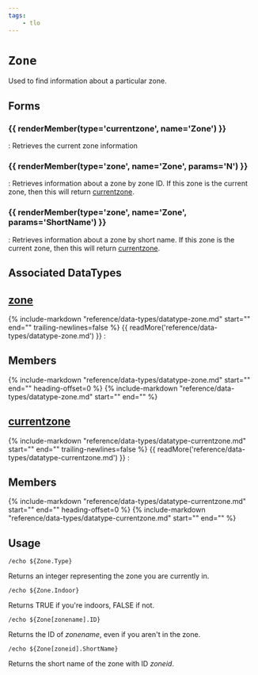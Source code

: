 ```yaml
---
tags:
    - tlo
---
```

# `Zone`

<!--tlo-desc-start-->
Used to find information about a particular zone.
<!--tlo-desc-end-->
## Forms
<!--tlo-forms-start-->
### {{ renderMember(type='currentzone', name='Zone') }}

:   Retrieves the current zone information

### {{ renderMember(type='zone', name='Zone', params='N') }}

:   Retrieves information about a zone by zone ID. If this zone is the current zone, then
    this will return [currentzone].

### {{ renderMember(type='zone', name='Zone', params='ShortName') }}

:   Retrieves information about a zone by short name. If this zone is the current zone, then
    this will return [currentzone].
<!--tlo-forms-end-->

## Associated DataTypes
<!--tlo-datatypes-start-->
## [zone](../data-types/datatype-zone.md)
{%
  include-markdown "reference/data-types/datatype-zone.md"
  start="<!--dt-desc-start-->"
  end="<!--dt-desc-end-->"
  trailing-newlines=false
%} {{ readMore('reference/data-types/datatype-zone.md') }}
:    <h2>Members</h2>
    {%
    include-markdown "reference/data-types/datatype-zone.md"
    start="<!--dt-members-start-->"
    end="<!--dt-members-end-->"
    heading-offset=0
    %}
    {%
    include-markdown "reference/data-types/datatype-zone.md"
    start="<!--dt-linkrefs-start-->"
    end="<!--dt-linkrefs-end-->"
    %}

## [currentzone](../data-types/datatype-currentzone.md)
{%
  include-markdown "reference/data-types/datatype-currentzone.md"
  start="<!--dt-desc-start-->"
  end="<!--dt-desc-end-->"
  trailing-newlines=false
%} {{ readMore('reference/data-types/datatype-currentzone.md') }}
:    <h2>Members</h2>
    {%
    include-markdown "reference/data-types/datatype-currentzone.md"
    start="<!--dt-members-start-->"
    end="<!--dt-members-end-->"
    heading-offset=0
    %}
    {%
    include-markdown "reference/data-types/datatype-currentzone.md"
    start="<!--dt-linkrefs-start-->"
    end="<!--dt-linkrefs-end-->"
    %}
<!--tlo-datatypes-end-->
## Usage

```
/echo ${Zone.Type}
```

Returns an integer representing the zone you are currently in.

```
/echo ${Zone.Indoor}
```

Returns TRUE if you're indoors, FALSE if not.

```
/echo ${Zone[zonename].ID}
```

Returns the ID of _zonename_, even if you aren't in the zone.

```
/echo ${Zone[zoneid].ShortName}
```

Returns the short name of the zone with ID _zoneid_.

<!--tlo-linkrefs-start-->
[zone]: ../data-types/datatype-zone.md
[currentzone]: ../data-types/datatype-currentzone.md
<!--tlo-linkrefs-end-->
